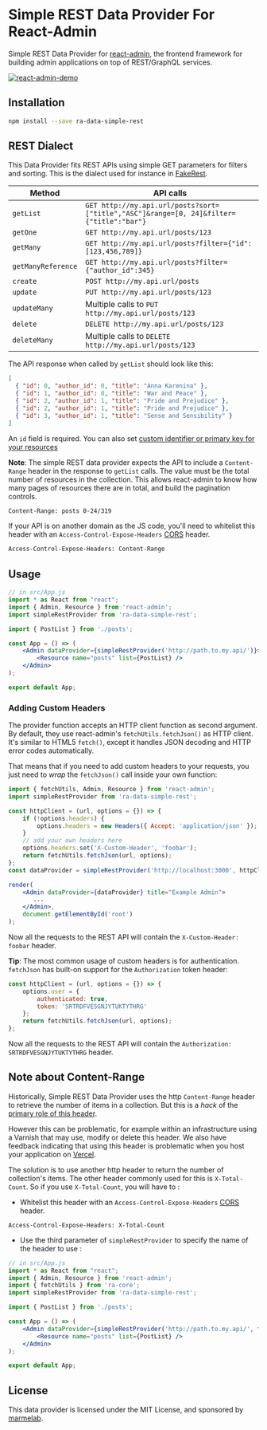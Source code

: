 # Simple REST Data Provider For React-Admin

Simple REST Data Provider for [react-admin](https://github.com/marmelab/react-admin), the frontend framework for building admin applications on top of REST/GraphQL services.

[![react-admin-demo](https://marmelab.com/react-admin/img/react-admin-demo-still.png)](https://vimeo.com/268958716)

## Installation

```sh
npm install --save ra-data-simple-rest
```

## REST Dialect

This Data Provider fits REST APIs using simple GET parameters for filters and sorting. This is the dialect used for instance in [FakeRest](https://github.com/marmelab/FakeRest).

| Method             | API calls                                                                               |
| ------------------ | --------------------------------------------------------------------------------------- |
| `getList`          | `GET http://my.api.url/posts?sort=["title","ASC"]&range=[0, 24]&filter={"title":"bar"}` |
| `getOne`           | `GET http://my.api.url/posts/123`                                                       |
| `getMany`          | `GET http://my.api.url/posts?filter={"id":[123,456,789]}`                               |
| `getManyReference` | `GET http://my.api.url/posts?filter={"author_id":345}`                                  |
| `create`           | `POST http://my.api.url/posts`                                                          |
| `update`           | `PUT http://my.api.url/posts/123`                                                       |
| `updateMany`       | Multiple calls to `PUT http://my.api.url/posts/123`                                     |
| `delete`           | `DELETE http://my.api.url/posts/123`                                                    |
| `deleteMany`       | Multiple calls to `DELETE http://my.api.url/posts/123`                                  |

The API response when called by `getList` should look like this:

```json
[
  { "id": 0, "author_id": 0, "title": "Anna Karenina" },
  { "id": 1, "author_id": 0, "title": "War and Peace" },
  { "id": 2, "author_id": 1, "title": "Pride and Prejudice" },
  { "id": 2, "author_id": 1, "title": "Pride and Prejudice" },
  { "id": 3, "author_id": 1, "title": "Sense and Sensibility" }
]
```

An `id` field is required. You can also set [custom identifier or primary key for your resources](https://marmelab.com/react-admin/FAQ.html#can-i-have-custom-identifiersprimary-keys-for-my-resources)

**Note**: The simple REST data provider expects the API to include a `Content-Range` header in the response to `getList` calls. The value must be the total number of resources in the collection. This allows react-admin to know how many pages of resources there are in total, and build the pagination controls.

```txt
Content-Range: posts 0-24/319
```

If your API is on another domain as the JS code, you'll need to whitelist this header with an `Access-Control-Expose-Headers` [CORS](https://developer.mozilla.org/en-US/docs/Web/HTTP/Access_control_CORS) header.

```txt
Access-Control-Expose-Headers: Content-Range
```

## Usage

```jsx
// in src/App.js
import * as React from "react";
import { Admin, Resource } from 'react-admin';
import simpleRestProvider from 'ra-data-simple-rest';

import { PostList } from './posts';

const App = () => (
    <Admin dataProvider={simpleRestProvider('http://path.to.my.api/')}>
        <Resource name="posts" list={PostList} />
    </Admin>
);

export default App;
```

### Adding Custom Headers

The provider function accepts an HTTP client function as second argument. By default, they use react-admin's `fetchUtils.fetchJson()` as HTTP client. It's similar to HTML5 `fetch()`, except it handles JSON decoding and HTTP error codes automatically.

That means that if you need to add custom headers to your requests, you just need to *wrap* the `fetchJson()` call inside your own function:

```jsx
import { fetchUtils, Admin, Resource } from 'react-admin';
import simpleRestProvider from 'ra-data-simple-rest';

const httpClient = (url, options = {}) => {
    if (!options.headers) {
        options.headers = new Headers({ Accept: 'application/json' });
    }
    // add your own headers here
    options.headers.set('X-Custom-Header', 'foobar');
    return fetchUtils.fetchJson(url, options);
};
const dataProvider = simpleRestProvider('http://localhost:3000', httpClient);

render(
    <Admin dataProvider={dataProvider} title="Example Admin">
       ...
    </Admin>,
    document.getElementById('root')
);
```

Now all the requests to the REST API will contain the `X-Custom-Header: foobar` header.

**Tip**: The most common usage of custom headers is for authentication. `fetchJson` has built-on support for the `Authorization` token header:

```js
const httpClient = (url, options = {}) => {
    options.user = {
        authenticated: true,
        token: 'SRTRDFVESGNJYTUKTYTHRG'
    };
    return fetchUtils.fetchJson(url, options);
};
```

Now all the requests to the REST API will contain the `Authorization: SRTRDFVESGNJYTUKTYTHRG` header.

## Note about Content-Range

Historically, Simple REST Data Provider uses the http `Content-Range` header to retrieve the number of items in a collection. But this is a *hack* of the [primary role of this header](https://developer.mozilla.org/en-US/docs/Web/HTTP/Headers/Content-Range).

However this can be problematic, for example within an infrastructure using a Varnish that may use, modify or delete this header. We also have feedback indicating that using this header is problematic when you host your application on [Vercel](https://vercel.com/).

The solution is to use another http header to return the number of collection's items. The other header commonly used for this is `X-Total-Count`. So if you use `X-Total-Count`, you will have to :

* Whitelist this header with an `Access-Control-Expose-Headers` [CORS](https://developer.mozilla.org/en-US/docs/Web/HTTP/Access_control_CORS) header.

```
Access-Control-Expose-Headers: X-Total-Count
```

* Use the third parameter of `simpleRestProvider` to specify the name of the header to use :
  
```jsx
// in src/App.js
import * as React from "react";
import { Admin, Resource } from 'react-admin';
import { fetchUtils } from 'ra-core';
import simpleRestProvider from 'ra-data-simple-rest';

import { PostList } from './posts';

const App = () => (
    <Admin dataProvider={simpleRestProvider('http://path.to.my.api/', fetchUtils.fetchJson, 'X-Total-Count')}>
        <Resource name="posts" list={PostList} />
    </Admin>
);

export default App;
```

## License

This data provider is licensed under the MIT License, and sponsored by [marmelab](https://marmelab.com).
